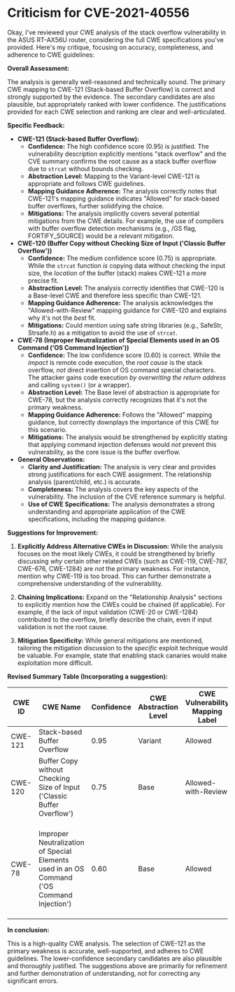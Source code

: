 # Criticism for CVE-2021-40556

Okay, I've reviewed your CWE analysis of the stack overflow vulnerability in the ASUS RT-AX56U router, considering the full CWE specifications you've provided. Here's my critique, focusing on accuracy, completeness, and adherence to CWE guidelines:

**Overall Assessment:**

The analysis is generally well-reasoned and technically sound. The primary CWE mapping to CWE-121 (Stack-based Buffer Overflow) is correct and strongly supported by the evidence. The secondary candidates are also plausible, but appropriately ranked with lower confidence. The justifications provided for each CWE selection and ranking are clear and well-articulated.

**Specific Feedback:**

*   **CWE-121 (Stack-based Buffer Overflow):**
    *   **Confidence:** The high confidence score (0.95) is justified. The vulnerability description explicitly mentions "stack overflow" and the CVE summary confirms the root cause as a stack buffer overflow due to `strcat` without bounds checking.
    *   **Abstraction Level:**  Mapping to the Variant-level CWE-121 is appropriate and follows CWE guidelines.
    *   **Mapping Guidance Adherence:** The analysis correctly notes that CWE-121's mapping guidance indicates "Allowed" for stack-based buffer overflows, further solidifying the choice.
    *   **Mitigations:**  The analysis implicitly covers several potential mitigations from the CWE details. For example, the use of compilers with buffer overflow detection mechanisms (e.g., /GS flag, FORTIFY_SOURCE) would be a relevant mitigation.
*   **CWE-120 (Buffer Copy without Checking Size of Input ('Classic Buffer Overflow'))**
    *   **Confidence:** The medium confidence score (0.75) is appropriate.  While the `strcat` function *is* copying data without checking the input size, the *location* of the buffer (stack) makes CWE-121 a more precise fit.
    *   **Abstraction Level:**  The analysis correctly identifies that CWE-120 is a Base-level CWE and therefore less specific than CWE-121.
    *   **Mapping Guidance Adherence:** The analysis acknowledges the "Allowed-with-Review" mapping guidance for CWE-120 and explains why it's not the *best* fit.
    *   **Mitigations:** Could mention using safe string libraries (e.g., SafeStr, Strsafe.h) as a mitigation to avoid the use of `strcat`.
*   **CWE-78 (Improper Neutralization of Special Elements used in an OS Command ('OS Command Injection'))**
    *   **Confidence:** The low confidence score (0.60) is correct.  While the *impact* is remote code execution, the *root cause* is the stack overflow, *not* direct insertion of OS command special characters.  The attacker gains code execution *by overwriting the return address* and calling `system()` (or a wrapper).
    *   **Abstraction Level:** The Base level of abstraction is appropriate for CWE-78, but the analysis correctly recognizes that it's not the primary weakness.
    *   **Mapping Guidance Adherence:** Follows the "Allowed" mapping guidance, but correctly downplays the importance of this CWE for this scenario.
    *   **Mitigations:** The analysis would be strengthened by explicitly stating that applying command injection defenses would *not* prevent this vulnerability, as the core issue is the buffer overflow.
*   **General Observations:**
    *   **Clarity and Justification:** The analysis is very clear and provides strong justifications for each CWE assignment.  The relationship analysis (parent/child, etc.) is accurate.
    *   **Completeness:** The analysis covers the key aspects of the vulnerability.  The inclusion of the CVE reference summary is helpful.
    *   **Use of CWE Specifications:** The analysis demonstrates a strong understanding and appropriate application of the CWE specifications, including the mapping guidance.

**Suggestions for Improvement:**

1.  **Explicitly Address Alternative CWEs in Discussion:** While the analysis focuses on the most likely CWEs, it could be strengthened by briefly discussing *why* certain other related CWEs (such as CWE-119, CWE-787, CWE-676, CWE-1284) are *not* the primary weakness. For instance, mention why CWE-119 is too broad. This can further demonstrate a comprehensive understanding of the vulnerability.

2.  **Chaining Implications:** Expand on the "Relationship Analysis" sections to explicitly mention how the CWEs could be chained (if applicable). For example, if the lack of input validation (CWE-20 or CWE-1284) contributed to the overflow, briefly describe the chain, even if input validation is not the root cause.

3.  **Mitigation Specificity:** While general mitigations are mentioned, tailoring the mitigation discussion to the *specific* exploit technique would be valuable. For example, state that enabling stack canaries would make exploitation more difficult.

**Revised Summary Table (Incorporating a suggestion):**

| CWE ID | CWE Name | Confidence | CWE Abstraction Level | CWE Vulnerability Mapping Label | CWE-Vulnerability Mapping Notes |
|---|---|---|---|---|---|
| CWE-121 | Stack-based Buffer Overflow | 0.95 | Variant | Allowed | Primary CWE |
| CWE-120 | Buffer Copy without Checking Size of Input ('Classic Buffer Overflow') | 0.75 | Base | Allowed-with-Review | Secondary Candidate |
| CWE-78 | Improper Neutralization of Special Elements used in an OS Command ('OS Command Injection') | 0.60 | Base | Allowed | Secondary Candidate, Impact is RCE through Return Address Overwrite, but Root Cause is Stack Overflow |

**In conclusion:**

This is a high-quality CWE analysis. The selection of CWE-121 as the primary weakness is accurate, well-supported, and adheres to CWE guidelines. The lower-confidence secondary candidates are also plausible and thoroughly justified. The suggestions above are primarily for refinement and further demonstration of understanding, not for correcting any significant errors.